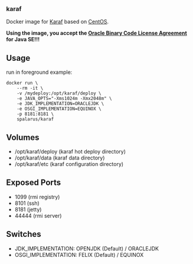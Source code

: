 ### karaf
Docker image for [Karaf](http://karaf.apache.org/) based on [CentOS](https://www.centos.org/). 

**Using the image, you accept the [Oracle Binary Code License Agreement](http://www.oracle.com/technetwork/java/javase/terms/license/index.html) for Java SE!!!**

## Usage

run in foreground example:

```shell
docker run \
    --rm -it \
    -v /mydeploy:/opt/karaf/deploy \
    -e JAVA_OPTS="-Xms1024m -Xmx2048m" \
    -e JDK_IMPLEMENTATION=ORACLEJDK \
    -e OSGI_IMPLEMENTATION=EQUINOX \
    -p 8181:8181 \
    spalarus/karaf
```
## Volumes

* /opt/karaf/deploy (karaf hot deploy directory)
* /opt/karaf/data (karaf data directory)
* /opt/karaf/etc (karaf configuration directory)

## Exposed Ports

* 1099 (rmi registry)
* 8101 (ssh)
* 8181 (jetty)
* 44444 (rmi server)

## Switches

* JDK_IMPLEMENTATION: OPENJDK (Default) / ORACLEJDK
* OSGI_IMPLEMENTATION: FELIX (Default) / EQUINOX
